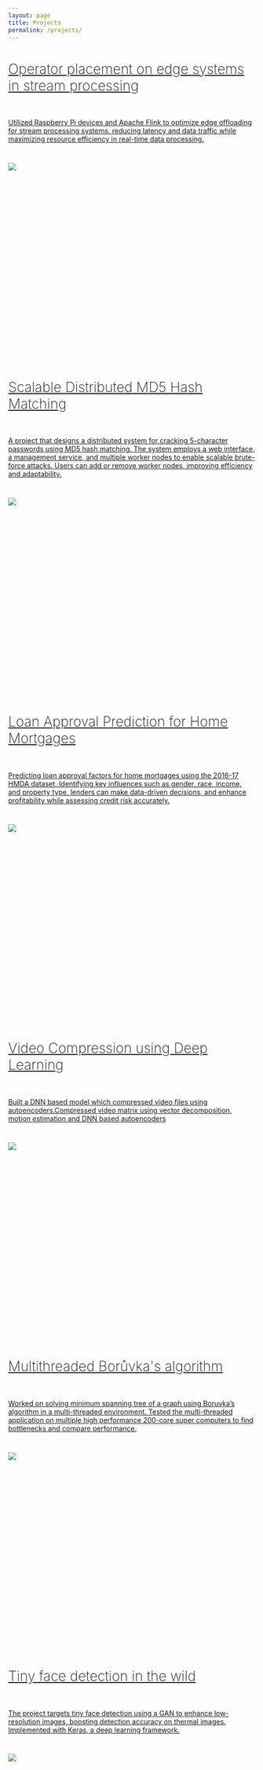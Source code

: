 ```yaml
---
layout: page
title: Projects
permalink: /projects/
---
```


<div class="projects row no-gutters">
    <div class="col-7">
        <a href="/streaming/flink/raspberrypi/2023/02/28/operatorplacement-streaming.html">
            <div class="card sunset">
            <h1 style="font-weight:200">Operator placement on edge systems in stream processing</h1>
            <br/>
            <p style="font-weight:400">Utilized Raspberry Pi devices and Apache Flink to optimize edge offloading for stream processing systems, reducing latency and data traffic while maximizing resource efficiency in real-time data processing.</p>
            </div>
        </a>
    </div>
    <div class="col-5">
        <img src="{{ site.baseurl }}/assets/images/dalle1.png" style="
            border-radius: 0px 10px 10px 0px; min-height: 400px;
        margin-top: 40px;
        display: block;
        width: auto;
        object-fit: cover;">
    </div>
    <div class="col-7">
        <a href="/distributed/md5/networking/2022/10/15/md5-distributed.html">
            <div class="card blue">
            <h1 style="font-weight:200">Scalable Distributed MD5 Hash Matching</h1>
            <br/>
            <p style="font-weight:400">A project that designs a distributed system for cracking 5-character passwords using MD5 hash matching. The system employs a web interface, a management service, and multiple worker nodes to enable scalable brute-force attacks. Users can add or remove worker nodes, improving efficiency and adaptability.</p>
            </div>
        </a>
    </div>
    <div class="col-5">
        <img src="{{ site.baseurl }}/assets/images/dalle2.png" style="
            border-radius: 0px 10px 10px 0px; min-height: 400px;
        margin-top: 40px;
        display: block;
        width: auto;
        object-fit: cover;">
    </div>
    <div class="col-7">
        <a href="/streaming/flink/raspberrypi/2023/02/28/operatorplacement-streaming.html">
            <div class="card beach">
            <h1 style="font-weight:200">Loan Approval Prediction for Home Mortgages</h1>
            <br/>
            <p style="font-weight:400">Predicting loan approval factors for home mortgages using the 2016-17 HMDA dataset. Identifying key influences such as gender, race, income, and property type, lenders can make data-driven decisions, and enhance profitability while assessing credit risk accurately.</p>
            </div>
        </a>
    </div>
    <div class="col-5">
        <img src="{{ site.baseurl }}/assets/images/dalle3.png" style="
            border-radius: 0px 10px 10px 0px; min-height: 400px;
        margin-top: 40px;
        display: block;
        width: auto;
        object-fit: cover;">
    </div>
    <div class="col-7">
        <a href="/video-compression/ai/deep-learning/2019/10/30/video-compression-deep-learning.html">
            <div class="card dawn">
            <h1 style="font-weight:200">Video Compression using Deep Learning</h1>
            <br/>
            <p style="font-weight:400">Built a DNN based model which compressed video files using autoencoders.Compressed video matrix using vector decomposition, motion estimation and DNN based autoencoders</p>
            </div>
        </a>
    </div>
    <div class="col-5">
        <img src="{{ site.baseurl }}/assets/images/dalle4.png" style="
            border-radius: 0px 10px 10px 0px; min-height: 400px;
        margin-top: 40px;
        display: block;
        width: auto;
        object-fit: cover;">
    </div>
    <div class="col-7">
        <a href="/parallel-computing/graph-algorithm/borůvka-algorithm/2020/12/11/boruvka-parallel.html">
            <div class="card purplerain">
            <h1 style="font-weight:200">Multithreaded Borůvka's algorithm</h1>
            <br/>
            <p style="font-weight:400">Worked on solving minimum spanning tree of a graph using Boruvka’s algorithm in a multi-threaded environment. Tested the multi-threaded application on multiple high performance 200-core super computers to find bottlenecks and compare performance.</p>
            </div>
        </a>
    </div>
    <div class="col-5">
        <img src="{{ site.baseurl }}/assets/images/aigen1.jpeg" style="
            border-radius: 0px 10px 10px 0px; min-height: 400px;
        margin-top: 40px;
        display: block;
        width: auto;
        object-fit: cover;">
    </div>
    <div class="col-7">
        <a href="/streaming/flink/raspberrypi/2023/02/28/operatorplacement-streaming.html">
            <div class="card forest">
            <h1 style="font-weight:200">Tiny face detection in the wild</h1>
            <br/>
            <p style="font-weight:400">The project targets tiny face detection using a GAN to enhance low-resolution images, boosting detection accuracy on thermal images. Implemented with Keras, a deep learning framework.</p>
            </div>
        </a>
    </div>
    <div class="col-5">
        <img src="{{ site.baseurl }}/assets/images/dalle6.png" style="
            border-radius: 0px 10px 10px 0px; min-height: 400px;
        margin-top: 40px;
        display: block;
        width: auto;
        object-fit: cover;">
    </div>
</div>